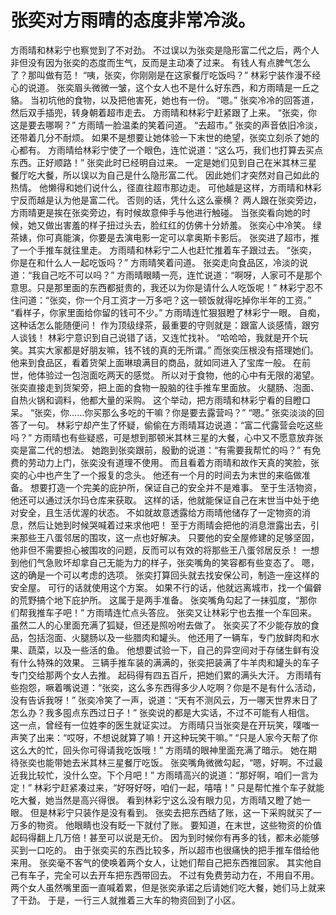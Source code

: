 # 张奕对方雨晴的态度非常冷淡。
方雨晴和林彩宁也察觉到了不对劲。
不过误以为张奕是隐形富二代之后，两个人非但没有因为张奕的态度而生气，反而是主动凑了过来。
有钱人有点脾气怎么了？那叫做有范！
“咦，张奕，你刚刚是在这家餐厅吃饭吗？”
林彩宁装作漫不经心的说道。
张奕眉头微微一皱，这个女人也不是什么好东西，和方雨晴是一丘之貉。
当初坑他的食物，以及把他害死，她也有一份。
“嗯。”
张奕冷冷的回答道，然后双手插兜，转身朝着超市走去。
方雨晴和林彩宁赶紧跟了上来。
“张奕，你这是要去哪啊？”
方雨晴一脸温柔的笑着问道。
“去超市。”
张奕的声音依旧冷淡，还带着几分不耐烦。
如果不是想要让她体验一下末世的绝望，张奕立刻杀了她的心都有。
方雨晴给林彩宁使了一个眼色，连忙说道：“这么巧，我们也打算去买点东西。正好顺路！”
张奕此时已经明自过来。
一定是她们见到自己在米其林三星餐厅吃大餐，所以误以为自己是什么隐形富二代。
因此她们才突然对自己如此的热情。
他懒得和她们说什么，径直往超市那边走。
可他越是这样，方雨晴和林彩宁反而越是认为他是富二代。
否则的话，凭什么这么豪横？
两人跟在张奕旁边，方雨晴更是挨在张奕旁边，有时候故意伸手与他进行触碰。
当张奕看向她的时候，她又做出害羞的样子扭过头去，脸红红的仿佛十分娇羞。
张奕心中冷笑。
绿茶婊，你可真能演，你要是去演电影一定可以拿奥斯卡影后。
张奕进了超市，推了一个手推车就往里走。
方雨晴和林彩宁二人也赶忙推着车子跟过去。
“张奕，你是在和什么人一起吃饭吗？”
方雨晴笑着问道。
张奕走向食品区，冷淡的说道：“我自己吃不可以吗？”
方雨晴眼睛一亮，连忙说道：“啊呀，人家可不是那个意思。只是那里面的东西都挺贵的，我还以为你是请什么人吃饭呢！”
林彩宁忍不住问道：“张奕，你一个月工资才一万多吧？这一顿饭就得吃掉你半年的工资。”
“看样子，你家里面给你留的钱可不少。”
方雨晴连忙狠狠瞪了林彩宁一眼。
自痴，这种话怎么能随便问！
作为顶级绿茶，最重要的守则就是：跟富人谈感情，跟穷人谈钱！
林彩宁意识到自己说错了话，又连忙找补。
“哈哈哈，我就是开个玩笑。其实大家都是好朋友嘛，钱不钱的真的无所谓。”
而张奕压根没有搭理她们。
他来到食品区，看着货架上面琳琅满目的商品，就如同进入了宝库一般。
在前世，他体验过一包泡面吃两天的感觉。
所以对于食物，他的心中有无限的渴望。
张奕直接走到货架旁，把上面的食物一股脑的往手推车里面放。
火腿肠、泡面、自热火锅和调料，他都大量的采购。
这个举动，把方雨晴和林彩宁看的目瞪口呆。
“张奕，你……你买那么多吃的干嘛？你是要去露营吗？”
“嗯。”
张奕淡淡的回答了一句。
林彩宁却产生了怀疑，偷偷在方雨晴耳边说道：“富二代露营会吃这些吗？”
方雨晴也有些疑惑，可是想到那顿米其林三星的大餐，心中又不愿意放弃张奕是富二代的想法。
她跑到张奕跟前，殷勤的说道：“有需要我帮忙的吗？”
有免费的劳动力上门，张奕没有道理不使用。
而且看着方雨晴和故作天真的笑脸，张奕的心中也产生了一个报复的念头。
他还有一个月的时间去为末世的来临做准备。
想要打造一个完美的庇护所，保证自己的安全并不是难事。
至于生活物资，他还可以通过沃尔玛仓库来获取。
这样的话，他就能保证自己在末世当中处于绝对安全，且生活优渥的状态。
不如就故意透露给方雨晴他储存了一定物资的消息，然后让她到时候哭喊着过来求他吧！
至于方雨晴会把他的消息泄露出去，引来那些王八蛋邻居的围攻，这一点也好解决。
只要他的安全屋修建的足够坚固，他非但不需要担心被围攻的问题，反而可以有效的将那些王八蛋邻居反杀！
一想到他们气急败坏却拿自己无能为力的样子，张奕嘴角的笑容都有些变态了。
嗯，这的确是一个可以考虑的选项。
张奕打算回头就去找安保公司，制造一座这样的安全屋。
可行的话就使用这个方案。
如果不行的话，他就远离城市，找一个偏僻的荒野搞个地下庇护所。
这属于是两手准备。
张奕嘴角勾起了一抹弧度，“那你们帮我推车子吧！”
方雨晴连忙点头答应。
张奕又让林彩宁也去推一个车回来。
虽然二人的心里面充满了狐疑，但还是照吩咐去做了。
张奕买了不少能存放的食品，包括泡面、火腿肠以及一些腊肉和罐头。
他还用了一辆车，专门放鲜肉和水果、蔬菜，以及一些活的鱼。
他想要试验一下，自己的异空间对于存储生鲜有没有什么特殊的效果。
三辆手推车装的满满的，张奕把装满了牛羊肉和罐头的车子专门交给那两个女人去推。
起码得有四五百斤，把她们累的满头大汗。
方雨晴有些抱怨，噘着嘴说道：“张奕，这么多东西得多少人吃啊？你是不是有什么活动，没有告诉我呀！”
张奕冷笑了一声，说道：“天有不测风云，万一哪天世界末日了怎么办？我多囤点东西过日子！”
张奕说的都是大实话，不过不可能有人相信。
这一点，曾经有一位姓李的医生就证实过。
方雨晴只当张奕是在开玩笑，噗嗤一声笑了出来：“哎呀，不想说就算了嘛！开这种玩笑干嘛。”
“只是人家今天帮了你这么大的忙，回头你可得请我吃饭哦！”
方雨晴的眼神里面充满了暗示。
她在期待张奕也能带她去米其林三星餐厅吃饭。
张奕嘴角微微勾起，“嗯，好啊。不过最近我比较忙，没什么空。下个月吧！”
方雨晴高兴的说道：“那好啊，咱们一言为定！”
林彩宁赶紧凑过来，“好呀好呀，咱们一起，嘻嘻！”
只是帮忙推个车子就能吃大餐，她当然是高兴得很。
看到林彩宁这么没有眼力见，方雨晴又瞪了她一眼。
但是林彩宁只装作是没有看到。
张奕去把东西结了账，这一下采购就买了一万多的物资。
他眼睛也没有眨一下就付了账。
要知道，在末世，这些物资的价值起码得翻上几万倍！甚至可以说是无价。
因为到时候你有再多的钱，都未必能够买到一口吃的。
由于张奕买的东西比较多，所以超市也很痛快的把手推车借给他来用。
张奕毫不客气的使唤着两个女人，让她们帮自己把东西推回家。
其实他自己有车子，完全可以去开车把东西带回去。
不过有免费劳动力在，不用自不用。
两个女人虽然嘴里面一直喊着累，但是张奕承诺之后请她们吃大餐，她们马上就来了干劲。
于是，一行三人就推着三大车的物资回到了小区。

